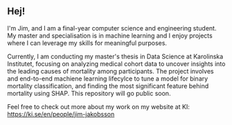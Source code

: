 ## Hej!
I'm Jim, and I am a final-year computer science and engineering student. My master and specialisation is in machine learning and I enjoy projects where I can leverage my skills for meaningful purposes. 

Currently, I am conducting my master's thesis in Data Science at Karolinska Institutet, focusing on analyzing medical cohort data to uncover insights into the leading causes of mortality among participants. The project involves and end-to-end machiene learning lifecylce to tune a model for binary mortality classification, and finding the most significant feature behind mortality using SHAP. This repository will go public soon.

Feel free to check out more about my work on my website at KI: https://ki.se/en/people/jim-jakobsson

<!--
**JimJakobsson/JimJakobsson** is a ✨ _special_ ✨ repository because its `README.md` (this file) appears on your GitHub profile.

Here are some ideas to get you started:

- 🔭 I’m currently working on ...
- 🌱 I’m currently learning ...
- 👯 I’m looking to collaborate on ...
- 🤔 I’m looking for help with ...
- 💬 Ask me about ...
- 📫 How to reach me: ...
- 😄 Pronouns: ...
- ⚡ Fun fact: ...
-->
